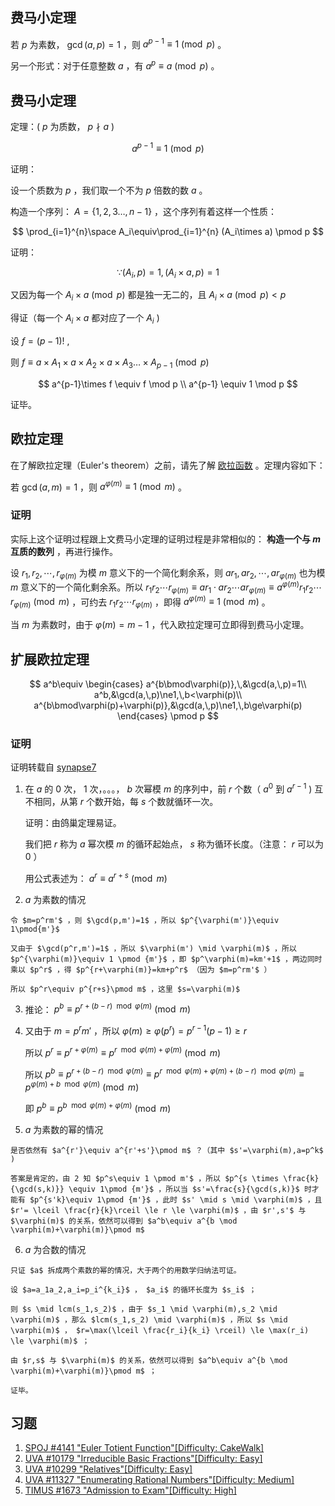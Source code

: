 ## 费马小定理

若 $p$ 为素数， $\gcd(a, p) = 1$ ，则 $a^{p - 1} \equiv 1 \pmod{p}$ 。

另一个形式：对于任意整数 $a$ ，有 $a^p \equiv a \pmod{p}$ 。

## 费马小定理

定理：( $p$ 为质数， $p\nmid a$ )

$$
a^{p-1}\equiv1\pmod p
$$

证明：

设一个质数为 $p$ ，我们取一个不为 $p$ 倍数的数 $a$ 。

构造一个序列： $A=\{1,2,3\dots,n-1\}$ ，这个序列有着这样一个性质：

$$
\prod_{i=1}^{n}\space A_i\equiv\prod_{i=1}^{n} (A_i\times a) \pmod p
$$

证明：

$$
\because (A_i,p)=1,(A_i\times a,p)=1
$$

又因为每一个 $A_i\times a \pmod p$ 都是独一无二的，且 $A_i\times a \pmod p < p$ 

得证（每一个 $A_i\times a$ 都对应了一个 $A_i$ )

设 $f=(p-1)!$ ,

则 $f\equiv a\times A_1\times a\times A_2\times a \times A_3 \dots \times  A_{p-1} \pmod p$ 

$$
a^{p-1}\times f \equiv f \mod p \\ 	a^{p-1} \equiv 1 \mod p
$$

证毕。

## 欧拉定理

在了解欧拉定理（Euler's theorem）之前，请先了解 [欧拉函数](./euler.md) 。定理内容如下：

若 $\gcd(a, m) = 1$ ，则 $a^{\varphi(m)} \equiv 1 \pmod{m}$ 。

### 证明

实际上这个证明过程跟上文费马小定理的证明过程是非常相似的： **构造一个与 $m$ 互质的数列** ，再进行操作。

设 $r_1, r_2, \cdots, r_{\varphi(m)}$ 为模 $m$ 意义下的一个简化剩余系，则 $ar_1, ar_2, \cdots, ar_{\varphi(m)}$ 也为模 $m$ 意义下的一个简化剩余系。所以 $r_1r_2 \cdots r_{\varphi(m)} \equiv ar_1 \cdot ar_2 \cdots ar_{\varphi(m)} \equiv a^{\varphi(m)}r_1r_2 \cdots r_{\varphi(m)} \pmod{m}$ ，可约去 $r_1r_2 \cdots r_{\varphi(m)}$ ，即得 $a^{\varphi(m)} \equiv 1 \pmod{m}$ 。

当 $m$ 为素数时，由于 $\varphi(m) = m - 1$ ，代入欧拉定理可立即得到费马小定理。

## 扩展欧拉定理

$$
a^b\equiv
\begin{cases}
a^{b\bmod\varphi(p)},\,&\gcd(a,\,p)=1\\
a^b,&\gcd(a,\,p)\ne1,\,b<\varphi(p)\\
a^{b\bmod\varphi(p)+\varphi(p)},&\gcd(a,\,p)\ne1,\,b\ge\varphi(p)
\end{cases}
\pmod p
$$

### 证明

证明转载自 [synapse7](http://blog.csdn.net/synapse7/article/details/19610361) 

1.  在 $a$ 的 $0$ 次， $1$ 次，。。。， $b$ 次幂模 $m$ 的序列中，前 $r$ 个数（ $a^0$ 到 $a^{r-1}$ ) 互不相同，从第 $r$ 个数开始，每 $s$ 个数就循环一次。

    证明：由鸽巢定理易证。

    我们把 $r$ 称为 $a$ 幂次模 $m$ 的循环起始点， $s$ 称为循环长度。（注意： $r$ 可以为 $0$ ）

    用公式表述为： $a^r\equiv a^{r+s}\pmod{m}$ 

2.   $a$ 为素数的情况

    令 $m=p^rm'$ ，则 $\gcd(p,m')=1$ ，所以 $p^{\varphi(m')}\equiv 1\pmod{m'}$ 

    又由于 $\gcd(p^r,m')=1$ ，所以 $\varphi(m') \mid \varphi(m)$ ，所以 $p^{\varphi(m)}\equiv 1 \pmod {m'}$ ，即 $p^\varphi(m)=km'+1$ ，两边同时乘以 $p^r$ ，得 $p^{r+\varphi(m)}=km+p^r$ （因为 $m=p^rm'$ ）

    所以 $p^r\equiv p^{r+s}\pmod m$ ，这里 $s=\varphi(m)$ 

3.  推论： $p^b\equiv p^{r+(b-r) \mod \varphi(m)}\pmod m$ 

4.  又由于 $m=p^rm'$ ，所以 $\varphi(m) \ge  \varphi(p^r)=p^{r-1}(p-1) \ge r$ 

    所以 $p^r\equiv p^{r+\varphi(m)}\equiv p^{r \mod \varphi(m)+\varphi(m)}\pmod m$ 

    所以 $p^b\equiv p^{r+(b-r) \mod \varphi(m)}\equiv p^{r \mod \varphi(m)+\varphi(m)+(b-r) \mod \varphi(m)}\equiv p^{\varphi(m)+b \mod \varphi(m)}\pmod m$ 

    即 $p^b\equiv p^{b \mod \varphi(m)+\varphi(m)}\pmod m$ 

5.   $a$ 为素数的幂的情况

    是否依然有 $a^{r'}\equiv a^{r'+s'}\pmod m$ ？（其中 $s'=\varphi(m),a=p^k$ )

    答案是肯定的，由 2 知 $p^s\equiv 1 \pmod m'$ ，所以 $p^{s \times \frac{k}{\gcd(s,k)}} \equiv 1\pmod {m'}$ ，所以当 $s'=\frac{s}{\gcd(s,k)}$ 时才能有 $p^{s'k}\equiv 1\pmod {m'}$ ，此时 $s' \mid s \mid \varphi(m)$ ，且 $r'= \lceil \frac{r}{k}\rceil \le r \le \varphi(m)$ ，由 $r',s'$ 与 $\varphi(m)$ 的关系，依然可以得到 $a^b\equiv a^{b \mod \varphi(m)+\varphi(m)}\pmod m$ 

6.   $a$ 为合数的情况

    只证 $a$ 拆成两个素数的幂的情况，大于两个的用数学归纳法可证。

    设 $a=a_1a_2,a_i=p_i^{k_i}$ ， $a_i$ 的循环长度为 $s_i$ ；

    则 $s \mid lcm(s_1,s_2)$ ，由于 $s_1 \mid \varphi(m),s_2 \mid \varphi(m)$ ，那么 $lcm(s_1,s_2) \mid \varphi(m)$ ，所以 $s \mid \varphi(m)$ ， $r=\max(\lceil \frac{r_i}{k_i} \rceil) \le \max(r_i) \le \varphi(m)$ ；

    由 $r,s$ 与 $\varphi(m)$ 的关系，依然可以得到 $a^b\equiv a^{b \mod \varphi(m)+\varphi(m)}\pmod m$ ；

    证毕。

## 习题

1.   [SPOJ #4141 "Euler Totient Function"\[Difficulty: CakeWalk\]](http://www.spoj.com/problems/ETF/) 
2.   [UVA #10179 "Irreducible Basic Fractions"\[Difficulty: Easy\]](http://uva.onlinejudge.org/index.php?option=onlinejudge&page=show_problem&problem=1120) 
3.   [UVA #10299 "Relatives"\[Difficulty: Easy\]](http://uva.onlinejudge.org/index.php?option=onlinejudge&page=show_problem&problem=1240) 
4.   [UVA #11327 "Enumerating Rational Numbers"\[Difficulty: Medium\]](http://uva.onlinejudge.org/index.php?option=com_onlinejudge&Itemid=8&page=show_problem&problem=2302) 
5.   [TIMUS #1673 "Admission to Exam"\[Difficulty: High\]](http://acm.timus.ru/problem.aspx?space=1&num=1673) 
